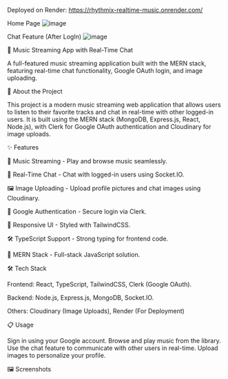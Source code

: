 Deployed on Render: https://rhythmix-realtime-music.onrender.com/

Home Page
![image](https://github.com/user-attachments/assets/4f26d1cf-0784-4031-8c84-aae85a8f69ff)

Chat Feature (After LogIn)
![image](https://github.com/user-attachments/assets/3c92907a-5d8f-4c17-9dec-db21a7806b53)


🎵 Music Streaming App with Real-Time Chat

 A full-featured music streaming application built with the MERN stack, featuring real-time chat functionality, Google OAuth login, and image uploading.

🧐 About the Project

 This project is a modern music streaming web application that allows users to listen to their favorite tracks and chat in real-time with other logged-in users. It is built using the MERN 
 stack (MongoDB, Express.js, React, Node.js), with Clerk for Google OAuth authentication and Cloudinary for image uploads.

✨ Features

 🎵 Music Streaming - Play and browse music seamlessly.

 💬 Real-Time Chat - Chat with logged-in users using Socket.IO.

 🖼 Image Uploading - Upload profile pictures and chat images using Cloudinary.

 🔐 Google Authentication - Secure login via Clerk.

 🎨 Responsive UI - Styled with TailwindCSS.

 🛠 TypeScript Support - Strong typing for frontend code.

 🚀 MERN Stack - Full-stack JavaScript solution.

🛠 Tech Stack

 Frontend: React, TypeScript, TailwindCSS, Clerk (Google OAuth).
 
 Backend: Node.js, Express.js, MongoDB, Socket.IO.
 
 Others: Cloudinary (Image Uploads), Render (For Deployment)

📋 Usage

 Sign in using your Google account.
 Browse and play music from the library.
 Use the chat feature to communicate with other users in real-time.
 Upload images to personalize your profile.

🖼 Screenshots






